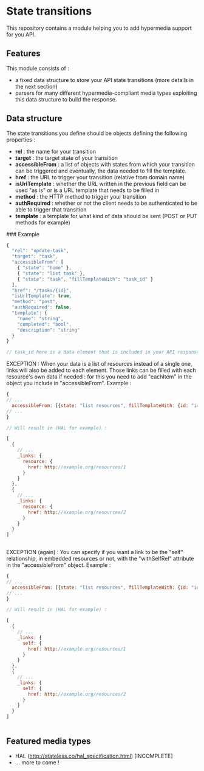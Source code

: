 # State transitions

This repository contains a module helping you to add hypermedia support for you API. 

## Features 

This module consists of : 
- a fixed data structure to store your API state transitions (more details in the next section)
- parsers for many different hypermedia-compliant media types exploiting this data structure to build the response. 

## Data structure 

The state transitions you define should be objects defining the following properties : 
- **rel** : the name for your transition 
- **target** : the target state of your transition
- **accessibleFrom** : a list of objects with states from which your transition can be triggered and eventually, the data needed to fill the template.
- **href** : the URL to trigger your transition (relative from domain name)
- **isUrlTemplate** : whether the URL written in the previous field can be used "as is" or is a URL template that needs to be filled in 
- **method** : the HTTP method to trigger your transition
- **authRequired** : whether or not the client needs to be authenticated to be able to trigger that transition
- **template** : a template for what kind of data should be sent (POST or PUT methods for example) 

### Example 

```javascript
{
  "rel": "update-task",
  "target": "task",
  "accessibleFrom": [
    { "state": "home" }, 
    { "state": "list task" },
    { "state": "task", "fillTemplateWith": "task_id" }
  ],
  "href": "/tasks/{id}",
  "isUrlTemplate": true,
  "method": "post",
  "authRequired": false,
  "template": {
    "name": "string",
    "completed": "bool",
    "description": "string"
  }
}

// task_id here is a data element that is included in your API response when displaying a task resource
```

EXCEPTION : When your data is a list of resources instead of a single one, links will also be added to each element. 
Those links can be filled with each resource's own data if needed : for this you need to add "eachItem" in the object you include in "accessibleFrom". Example :

```javascript
{
// ...
  accessibleFrom: [{state: "list resources", fillTemplateWith: {id: "id"}, eachItem: true}]
// ...
}

// Will result in (HAL for example) : 

[
  { 
    // ...
    _links: {
      resource: {
        href: http://example.org/resources/1
      }
    }
  },
  { 
    // ...
    _links: {
      resource: {
        href: http://example.org/resources/2
      }
    }
  }
]
  
```

EXCEPTION (again) : You can specify if you want a link to be the "self" relationship, in embedded resources or not, with the "withSelfRel" attribute in the "accessibleFrom" object. Example : 

```javascript
{
// ...
  accessibleFrom: [{state: "list resources", fillTemplateWith: {id: "id"}, eachItem: true, withSelfRel: true}]
// ...
}

// Will result in (HAL for example) : 

[
  { 
    // ...
    _links: {
      self: {
        href: http://example.org/resources/1
      }
    }
  },
  { 
    // ...
    _links: {
      self: {
        href: http://example.org/resources/2
      }
    }
  }
]
  
```

## Featured media types

- HAL (<http://stateless.co/hal_specification.html>) [INCOMPLETE]
- ... more to come ! 

